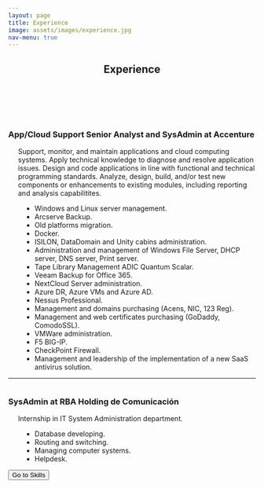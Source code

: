```yaml
---
layout: page
title: Experience
image: assets/images/experience.jpg
nav-menu: true
---
```


<!-- Main -->
<div id="main" class="alt">

<!-- Experience -->
<section id="one">
	<div class="inner">
		<header class="major">
			<h1>Experience</h1>
		</header>
		<br>

<!-- Content -->
<!-- Accenture -->
<div class="10u 12u$(small)">
<p style="margin-left: 400px"><span class="image right"><img src="{% link assets/images/logoaccenture.png %}" alt="" /></span></p>
		<p>
		<h3>App/Cloud Support Senior Analyst and SysAdmin at Accenture</h3>
		<p style="margin-left: 20px">Support, monitor, and maintain applications and cloud computing systems. Apply technical knowledge to diagnose and resolve application issues. Design and code applications in line with functional and technical programming standards. Analyze, design, build, and/or test new components or enhancements to existing modules, including reporting and analysis capabilitites. 
		</p>
		</p>
		<ul style="margin-left: 30px">
			<li>Windows and Linux server management.</li>
			<li>Arcserve Backup.</li>
			<li>Old platforms migration.</li>
			<li>Docker.</li>
			<li>ISILON, DataDomain and Unity cabins administration.</li>
			<li>Administration and management of Windows File Server, DHCP server, DNS server, Print server.</li>
			<li>Tape Library Management ADIC Quantum Scalar.</li>
			<li>Veeam Backup for Office 365.</li>
			<li>NextCloud Server administration.</li>
			<li>Azure DR, Azure VMs and Azure AD.</li>
			<li>Nessus Professional.</li>
			<li>Management and domains purchasing (Acens, NIC, 123 Reg).</li>
			<li>Management and web certificates purchasing (GoDaddy, ComodoSSL).</li>
			<li>VMWare administration.</li>
			<li>F5 BIG-IP.</li>
			<li>CheckPoint Firewall.</li>
			<li>Management and leadership of the implementation of a new SaaS antivirus solution.</li>
		</ul>
</div>
<!-- End Accenture -->
<hr>

<!-- Internship Description -->
<div class="10u 12u$(small)">
<p style="margin-left: 400px"><span class="image right"><img src="{% link assets/images/rba.png %}" alt="" /></span>
		<h3>SysAdmin at RBA Holding de Comunicación</h3>
		<p style="margin-left: 20px">Internship in IT System Administration department.</p>
		<ul style="margin-left: 30px">
			<li>Database developing.</li>
			<li>Routing and switching.</li>
			<li>Managing computer systems.</li>
			<li>Helpdesk.</li>
		</ul>
		</p>
</div>
<!-- End Internship Description -->

<!-- Go to Skills button -->
<form action="https://rferran.github.io/skills.html">
    <input type="submit" value="Go to Skills" />
</form>
<!-- End go to skills button -->